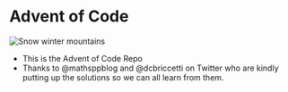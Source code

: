 # Advent of Code

![Snow winter mountains](https://cdn.pixabay.com/photo/2018/05/04/07/55/snow-3373432_960_720.jpg "Snow winter mountains")

- This is the Advent of Code Repo
- Thanks to @mathsppblog and @dcbriccetti on Twitter who are kindly putting up the solutions so we can all learn from them.
